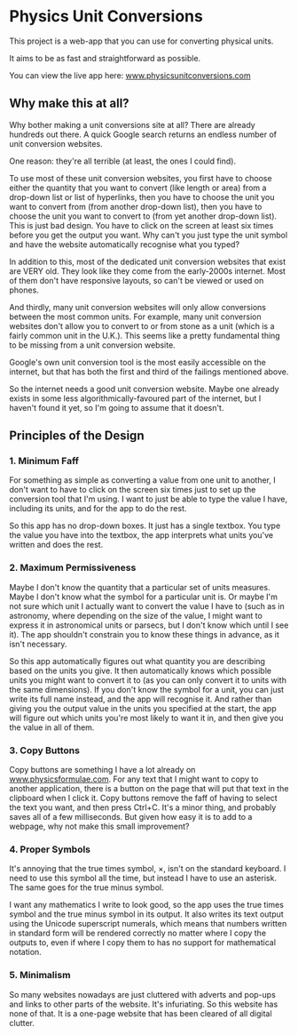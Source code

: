 ﻿# Physics Unit Conversions

This project is a web-app that you can use for converting physical units.

It aims to be as fast and straightforward as possible.

You can view the live app here: www.physicsunitconversions.com

## Why make this at all?

Why bother making a unit conversions site at all? There are already hundreds out there. A quick Google search returns an endless number of unit conversion websites.

One reason: they're all terrible (at least, the ones I could find).

To use most of these unit conversion websites, you first have to choose either the quantity that you want to convert (like length or area) from a drop-down list or list of hyperlinks, then you have to choose the unit you want to convert from (from another drop-down list), then you have to choose the unit you want to convert to (from yet another drop-down list). This is just bad design. You have to click on the screen at least six times before you get the output you want. Why can't you just type the unit symbol and have the website automatically recognise what you typed?

In addition to this, most of the dedicated unit conversion websites that exist are VERY old. They look like they come from the early-2000s internet. Most of them don't have responsive layouts, so can't be viewed or used on phones.

And thirdly, many unit conversion websites will only allow conversions between the most common units. For example, many unit conversion websites don't allow you to convert to or from stone as a unit (which is a fairly common unit in the U.K.). This seems like a pretty fundamental thing to be missing from a unit conversion website.

Google's own unit conversion tool is the most easily accessible on the internet, but that has both the first and third of the failings mentioned above.

So the internet needs a good unit conversion website. Maybe one already exists in some less algorithmically-favoured part of the internet, but I haven't found it yet, so I'm going to assume that it doesn't.

## Principles of the Design

### 1. Minimum Faff

For something as simple as converting a value from one unit to another, I don't want to have to click on the screen six times just to set up the conversion tool that I'm using. I want to just be able to type the value I have, including its units, and for the app to do the rest.

So this app has no drop-down boxes. It just has a single textbox. You type the value you have into the textbox, the app interprets what units you've written and does the rest.

### 2. Maximum Permissiveness

Maybe I don't know the quantity that a particular set of units measures. Maybe I don't know what the symbol for a particular unit is. Or maybe I'm not sure which unit I actually want to convert the value I have to (such as in astronomy, where depending on the size of the value, I might want to express it in astronomical units or parsecs, but I don't know which until I see it). The app shouldn't constrain you to know these things in advance, as it isn't necessary.

So this app automatically figures out what quantity you are describing based on the units you give. It then automatically knows which possible units you might want to convert it to (as you can only convert it to units with the same dimensions). If you don't know the symbol for a unit, you can just write its full name instead, and the app will recognise it. And rather than giving you the output value in the units you specified at the start, the app will figure out which units you're most likely to want it in, and then give you the value in all of them.

### 3. Copy Buttons

Copy buttons are something I have a lot already on www.physicsformulae.com. For any text that I might want to copy to another application, there is a button on the page that will put that text in the clipboard when I click it. Copy buttons remove the faff of having to select the text you want, and then press Ctrl+C. It's a minor thing, and probably saves all of a few milliseconds. But given how easy it is to add to a webpage, why not make this small improvement?

### 4. Proper Symbols

It's annoying that the true times symbol, ×, isn't on the standard keyboard. I need to use this symbol all the time, but instead I have to use an asterisk. The same goes for the true minus symbol.

I want any mathematics I write to look good, so the app uses the true times symbol and the true minus symbol in its output. It also writes its text output using the Unicode superscript numerals, which means that numbers written in standard form will be rendered correctly no matter where I copy the outputs to, even if where I copy them to has no support for mathematical notation.

### 5. Minimalism

So many websites nowadays are just cluttered with adverts and pop-ups and links to other parts of the website. It's infuriating. So this website has none of that. It is a one-page website that has been cleared of all digital clutter.